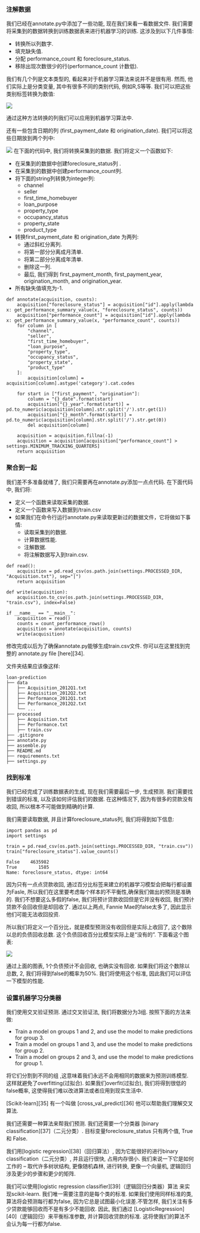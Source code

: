 
### 注解数据

我们已经在annotate.py中添加了一些功能, 现在我们来看一看数据文件. 我们需要将采集到的数据转换到训练数据表来进行机器学习的训练. 这涉及到以下几件事情:

- 转换所以列数字.
- 填充缺失值.
- 分配 performance_count 和 foreclosure_status.
- 移除出现次数很少的行(performance_count 计数低).

我们有几个列是文本类型的, 看起来对于机器学习算法来说并不是很有用. 然而, 他们实际上是分类变量, 其中有很多不同的类别代码, 例如R,S等等. 我们可以把这些类别标签转换为数值:

![](https://github.com/LCTT/wiki-images/blob/master/TranslateProject/ref_img/002.png)

通过这种方法转换的列我们可以应用到机器学习算法中.

还有一些包含日期的列 (first_payment_date 和 origination_date). 我们可以将这些日期放到两个列中:

![](https://github.com/LCTT/wiki-images/blob/master/TranslateProject/ref_img/003.png)
在下面的代码中, 我们将转换采集到的数据. 我们将定义一个函数如下:

- 在采集到的数据中创建foreclosure_status列 .
- 在采集到的数据中创建performance_count列.
- 将下面的string列转换为integer列:
    - channel
    - seller
    - first_time_homebuyer
    - loan_purpose
    - property_type
    - occupancy_status
    - property_state
    - product_type
- 转换first_payment_date 和 origination_date 为两列:
    - 通过斜杠分离列.
    - 将第一部分分离成月清单.
    - 将第二部分分离成年清单.
    - 删除这一列.
    - 最后, 我们得到 first_payment_month, first_payment_year, origination_month, and origination_year.
- 所有缺失值填充为-1.

```
def annotate(acquisition, counts):
    acquisition["foreclosure_status"] = acquisition["id"].apply(lambda x: get_performance_summary_value(x, "foreclosure_status", counts))
    acquisition["performance_count"] = acquisition["id"].apply(lambda x: get_performance_summary_value(x, "performance_count", counts))
    for column in [
        "channel",
        "seller",
        "first_time_homebuyer",
        "loan_purpose",
        "property_type",
        "occupancy_status",
        "property_state",
        "product_type"
    ]:
        acquisition[column] = acquisition[column].astype('category').cat.codes

    for start in ["first_payment", "origination"]:
        column = "{}_date".format(start)
        acquisition["{}_year".format(start)] = pd.to_numeric(acquisition[column].str.split('/').str.get(1))
        acquisition["{}_month".format(start)] = pd.to_numeric(acquisition[column].str.split('/').str.get(0))
        del acquisition[column]

    acquisition = acquisition.fillna(-1)
    acquisition = acquisition[acquisition["performance_count"] > settings.MINIMUM_TRACKING_QUARTERS]
    return acquisition
```

### 聚合到一起

我们差不多准备就绪了, 我们只需要再在annotate.py添加一点点代码. 在下面代码中, 我们将:

- 定义一个函数来读取采集的数据.
- 定义一个函数来写入数据到/train.csv
- 如果我们在命令行运行annotate.py来读取更新过的数据文件，它将做如下事情:
    - 读取采集到的数据.
    - 计算数据性能.
    - 注解数据.
    - 将注解数据写入到train.csv.

```
def read():
    acquisition = pd.read_csv(os.path.join(settings.PROCESSED_DIR, "Acquisition.txt"), sep="|")
    return acquisition
    
def write(acquisition):
    acquisition.to_csv(os.path.join(settings.PROCESSED_DIR, "train.csv"), index=False)

if __name__ == "__main__":
    acquisition = read()
    counts = count_performance_rows()
    acquisition = annotate(acquisition, counts)
    write(acquisition)
```

修改完成以后为了确保annotate.py能够生成train.csv文件. 你可以在这里找到完整的 annotate.py file [here][34].

文件夹结果应该像这样:

```
loan-prediction
├── data
│   ├── Acquisition_2012Q1.txt
│   ├── Acquisition_2012Q2.txt
│   ├── Performance_2012Q1.txt
│   ├── Performance_2012Q2.txt
│   └── ...
├── processed
│   ├── Acquisition.txt
│   ├── Performance.txt
│   ├── train.csv
├── .gitignore
├── annotate.py
├── assemble.py
├── README.md
├── requirements.txt
├── settings.py
```

### 找到标准

我们已经完成了训练数据表的生成, 现在我们需要最后一步, 生成预测. 我们需要找到错误的标准, 以及该如何评估我们的数据. 在这种情况下, 因为有很多的贷款没有收回, 所以根本不可能做到精确的计算.

我们需要读取数据, 并且计算foreclosure_status列, 我们将得到如下信息:

```
import pandas as pd
import settings

train = pd.read_csv(os.path.join(settings.PROCESSED_DIR, "train.csv"))
train["foreclosure_status"].value_counts()
```

```
False    4635982
True        1585
Name: foreclosure_status, dtype: int64
```

因为只有一点点贷款收回, 通过百分比标签来建立的机器学习模型会把每行都设置为Fasle, 所以我们在这里要考虑每个样本的不平衡性,确保我们做出的预测是准确的. 我们不想要这么多假的false, 我们将预计贷款收回但是它并没有收回, 我们预计贷款不会回收但是却回收了. 通过以上两点, Fannie Mae的false太多了, 因此显示他们可能无法收回投资.

所以我们将定义一个百分比，就是模型预测没有收回但是实际上收回了, 这个数除以总的负债回收总数. 这个负债回收百分比模型实际上是“没有的”. 下面看这个图表:

![](https://github.com/LCTT/wiki-images/blob/master/TranslateProject/ref_img/004.png)

通过上面的图表, 1个负债预计不会回收, 也确实没有回收. 如果我们将这个数除以总数, 2, 我们将得到false的概率为50%. 我们将使用这个标准, 因此我们可以评估一下模型的性能.

### 设置机器学习分类器

我们使用交叉验证预测. 通过交叉验证法, 我们将数据分为3组. 按照下面的方法来做:

- Train a model on groups 1 and 2, and use the model to make predictions for group 3.
- Train a model on groups 1 and 3, and use the model to make predictions for group 2.
- Train a model on groups 2 and 3, and use the model to make predictions for group 1.

将它们分割到不同的组 ,这意味着我们永远不会用相同的数据来为预测训练模型. 这样就避免了overfitting(过拟合). 如果我们overfit(过拟合), 我们将得到很低的false概率, 这使得我们难以改进算法或者应用到现实生活中.

[Scikit-learn][35] 有一个叫做 [cross_val_predict][36] 他可以帮助我们理解交叉算法.

我们还需要一种算法来帮我们预测. 我们还需要一个分类器 [binary classification][37]（二元分类）. 目标变量foreclosure_status 只有两个值, True 和 False.

我们用[logistic regression][38]（回归算法）, 因为它能很好的进行binary classification（二元分类）, 并且运行很快, 占用内存很小. 我们来说一下它是如何工作的 – 取代许多树状结构, 更像随机森林, 进行转换, 更像一个向量机, 逻辑回归涉及更少的步骤和更少的矩阵.

我们可以使用[logistic regression classifier][39]（逻辑回归分类器）算法 来实现scikit-learn. 我们唯一需要注意的是每个类的标准. 如果我们使用同样标准的类, 算法将会预测每行都为false, 因为它总是试图最小化误差.不管怎样, 我们关注有多少贷款能够回收而不是有多少不能回收. 因此, 我们通过 [LogisticRegression][40]（逻辑回归）来平衡标准参数, 并计算回收贷款的标准. 这将使我们的算法不会认为每一行都为false.
